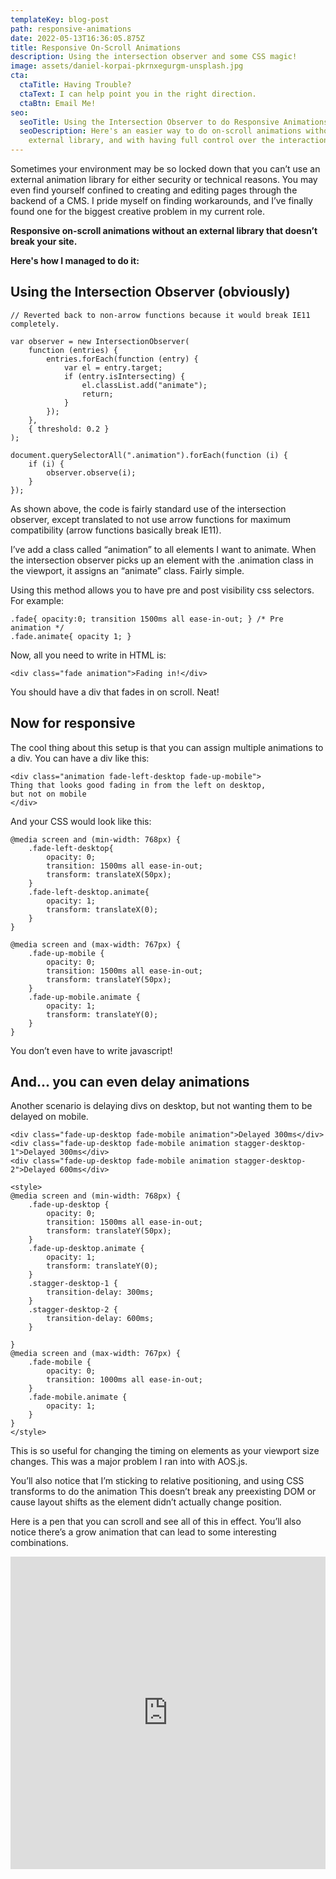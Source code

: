 ```yaml
---
templateKey: blog-post
path: responsive-animations
date: 2022-05-13T16:36:05.875Z
title: Responsive On-Scroll Animations
description: Using the intersection observer and some CSS magic!
image: assets/daniel-korpai-pkrnxegurgm-unsplash.jpg
cta:
  ctaTitle: Having Trouble?
  ctaText: I can help point you in the right direction.
  ctaBtn: Email Me!
seo:
  seoTitle: Using the Intersection Observer to do Responsive Animations | Jason Somai
  seoDescription: Here's an easier way to do on-scroll animations without using an
    external library, and with having full control over the interactions.
---
```

Sometimes your environment may be so locked down that you can’t use an external animation library for either security or technical reasons. You may even find yourself confined to creating and editing pages through the backend of a CMS. I pride myself on finding workarounds, and I’ve finally found one for the biggest creative problem in my current role.

**Responsive on-scroll animations without an external library that doesn’t break your site.**

**Here's how I managed to do it:**

## Using the Intersection Observer (obviously)

```
// Reverted back to non-arrow functions because it would break IE11 completely.

var observer = new IntersectionObserver(
	function (entries) {
		entries.forEach(function (entry) {
			var el = entry.target;
			if (entry.isIntersecting) {
				el.classList.add("animate");
				return;
			}
		});
	},
	{ threshold: 0.2 }
);

document.querySelectorAll(".animation").forEach(function (i) {
	if (i) {
		observer.observe(i);
	}
});
```

As shown above, the code is fairly standard use of the intersection observer, except translated to not use arrow functions for maximum compatibility (arrow functions basically break IE11).

I’ve add a class called “animation” to all elements I want to animate. When the intersection observer picks up an element with the .animation class in the viewport, it assigns an “animate” class. Fairly simple. 

Using this method allows you to have pre and post visibility css selectors. For example:

```
.fade{ opacity:0; transition 1500ms all ease-in-out; } /* Pre animation */
.fade.animate{ opacity 1; }
```

Now, all you need to write in HTML is:

```
<div class="fade animation">Fading in!</div>
```

You should have a div that fades in on scroll. Neat!

## Now for responsive

The cool thing about this setup is that you can assign multiple animations to a div. You can have a div like this:

```
<div class="animation fade-left-desktop fade-up-mobile">
Thing that looks good fading in from the left on desktop, 
but not on mobile
</div>
```

And your CSS would look like this:

```
@media screen and (min-width: 768px) {
	.fade-left-desktop{
		opacity: 0;
		transition: 1500ms all ease-in-out;
		transform: translateX(50px);
	}
	.fade-left-desktop.animate{
		opacity: 1;
		transform: translateX(0);
	}
}

@media screen and (max-width: 767px) {
	.fade-up-mobile {
		opacity: 0;
		transition: 1500ms all ease-in-out;
        transform: translateY(50px);
	}
	.fade-up-mobile.animate {
		opacity: 1;
		transform: translateY(0);
	}
}
```

You don’t even have to write javascript! 

## And... you can even delay animations

Another scenario is delaying divs on desktop, but not wanting them to be delayed on mobile.

```
<div class="fade-up-desktop fade-mobile animation">Delayed 300ms</div>
<div class="fade-up-desktop fade-mobile animation stagger-desktop-1">Delayed 300ms</div>
<div class="fade-up-desktop fade-mobile animation stagger-desktop-2">Delayed 600ms</div>

<style>
@media screen and (min-width: 768px) {
	.fade-up-desktop {
		opacity: 0;
		transition: 1500ms all ease-in-out;
		transform: translateY(50px);
	}
	.fade-up-desktop.animate {
		opacity: 1;
		transform: translateY(0);
	}
	.stagger-desktop-1 {
		transition-delay: 300ms;
	}
	.stagger-desktop-2 {
		transition-delay: 600ms;
	}

}
@media screen and (max-width: 767px) {
	.fade-mobile {
		opacity: 0;
		transition: 1000ms all ease-in-out;
	}
	.fade-mobile.animate {
		opacity: 1;
	}
}
</style>
```

This is so useful for changing the timing on elements as your viewport size changes. This was a major problem I ran into with AOS.js.

You’ll also notice that I’m sticking to relative positioning, and using CSS transforms to do the animation This doesn’t break any preexisting DOM or cause layout shifts as the element didn’t actually change position.

Here is a pen that you can scroll and see all of this in effect. You’ll also notice there’s a grow animation that can lead to some interesting combinations.

<iframe height="500" style="width: 100%;" scrolling="no" title="Easy On Scroll Responsive Animations" src="https://codepen.io/jsomai/embed/MWQgPRY?default-tab=result&theme-id=dark" frameborder="no" loading="lazy" allowtransparency="true" allowfullscreen="true">
  See the Pen <a href="https://codepen.io/jsomai/pen/MWQgPRY">
  Easy On Scroll Responsive Animations</a> by Jason Somai (<a href="https://codepen.io/jsomai">@jsomai</a>)
  on <a href="https://codepen.io">CodePen</a>.
</iframe>